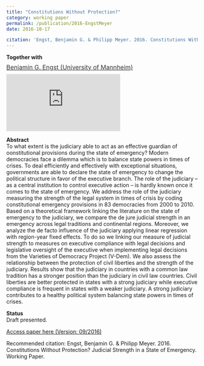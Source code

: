 ```yaml
---
title: "Constitutions Without Protection?"
category: working paper
permalink: /publication/2016-EngstMeyer
date: 2016-10-17

citation: 'Engst, Benjamin G. & Philipp Meyer. 2016. Constitutions Without Protection? Judicial Strength in a State of Emergency. Working Paper.'
---
```


<p><b>Together with</b><br>
<p style="line-height: .5;" align="left"><span style="font-size: small;"><a style="line-height: .5;" href="http://benjamin-engst.de/"><span style="color: #333333;"><span style="font-size: medium;">Benjamin G. Engst (University of Mannheim)</span></span></a>

![alt text](https://phimeyer.github.io/images/regionyear.pdf "RegionYear")



<p><b>Abstract</b><br>
To what extent is the judiciary able to act as an effective guardian of oonstitutional provisions during the state of emergency? 
Modern democracies face a dilemma which is to balance state powers in times of crises. To deal efficiently and effectively 
with exceptional situations, governments are able to declare the state of emergency to change the political structure in favor of 
the executive branch. The role of the judiciary – as a central institution to control executive action – is hardly known once it 
comes to the state of emergency. We address the role of the judiciary measuring the strength of the legal system in times of 
crisis by coding constitutional emergency provisions in 83 democracies from 2000 to 2010. Based on a theoretical framework 
linking the literature on the state of emergency to the judiciary, we compare the de jure judicial strength in an emergency across 
legal traditions and continental regions. Moreover, we analyze the de facto influence of the judiciary applying linear regression with 
region-year fixed effects. To do so we linking our measure of judicial strength to measures on executive compliance with legal decisions 
and legislative oversight of the executive when implementing legal decisions from the Varieties of Democracy Project (V-Dem). 
We also assess the relationship between the protection of civil liberties and the strength of the judiciary. 
Results show that the judiciary in countries with a common law tradition has a stronger position than the judiciary 
in civil law countries. Civil liberties are better protected in states with a strong judiciary while executive compliance is 
frequent in states with a weaker judiciary. A strong judiciary contributes to a healthy political system balancing state powers in 
times of crises.</p>

<p><b>Status</b><br>
Draft presented.</p>

[Access paper here (Version: 09/2016)](http://phimeyer.github.io/files/c414b2f4-3ad2-46fa-9413-d32ccbdb34b2.pdf)

Recommended citation: Engst, Benjamin G. & Philipp Meyer. 2016. Constitutions Without Protection? Judicial Strength in a State of Emergency. Working Paper.
